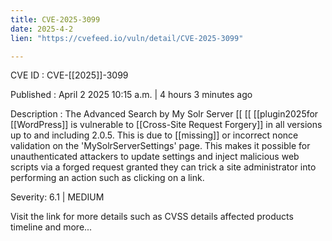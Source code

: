 ```yaml
---
title: CVE-2025-3099
date: 2025-4-2
lien: "https://cvefeed.io/vuln/detail/CVE-2025-3099"

---
```


CVE ID : CVE-[[2025]]-3099

Published :  April 2
2025
10:15 a.m. | 4 hours
3 minutes ago

Description : The Advanced Search by My Solr Server  [[ [[ [[plugin2025for  [[WordPress]] is vulnerable to  [[Cross-Site Request Forgery]] in all versions up to
and including
2.0.5. This is due to  [[missing]] or incorrect nonce validation on the 'MySolrServerSettings' page. This makes it possible for unauthenticated attackers to update settings and inject malicious web scripts via a forged request granted they can trick a site administrator into performing an action such as clicking on a link.

Severity: 6.1 | MEDIUM

Visit the link for more details
such as CVSS details
affected products
timeline
and more...
